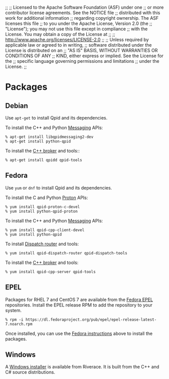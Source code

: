 ;;
;; Licensed to the Apache Software Foundation (ASF) under one
;; or more contributor license agreements.  See the NOTICE file
;; distributed with this work for additional information
;; regarding copyright ownership.  The ASF licenses this file
;; to you under the Apache License, Version 2.0 (the
;; "License"); you may not use this file except in compliance
;; with the License.  You may obtain a copy of the License at
;; 
;;   http://www.apache.org/licenses/LICENSE-2.0
;; 
;; Unless required by applicable law or agreed to in writing,
;; software distributed under the License is distributed on an
;; "AS IS" BASIS, WITHOUT WARRANTIES OR CONDITIONS OF ANY
;; KIND, either express or implied.  See the License for the
;; specific language governing permissions and limitations
;; under the License.
;;

# Packages

## Debian

Use `apt-get` to install Qpid and its dependencies.

To install the C++ and Python
[Messaging]({{site_url}}/components/messaging-api/index.html) APIs:

    % apt-get install libqpidmessaging2-dev
    % apt-get install python-qpid

To install the
[C++ broker]({{site_url}}/components/cpp-broker/index.html) and
tools::

    % apt-get install qpidd qpid-tools

## Fedora

Use `yum` or `dnf` to install Qpid and its dependencies.

To install the C and Python [Proton]({{site_url}}/proton/index.html)
APIs:

    % yum install qpid-proton-c-devel
    % yum install python-qpid-proton

To install the C++ and Python
[Messaging]({{site_url}}/components/messaging-api/index.html) APIs:

    % yum install qpid-cpp-client-devel
    % yum install python-qpid

To install
[Dispatch router]({{site_url}}/components/dispatch-router/index.html)
and tools:

    % yum install qpid-dispatch-router qpid-dispatch-tools

To install the
[C++ broker]({{site_url}}/components/cpp-broker/index.html) and tools:

    % yum install qpid-cpp-server qpid-tools

## EPEL

Packages for RHEL 7 and CentOS 7 are available from the
[Fedora EPEL](https://fedoraproject.org/wiki/EPEL) repositories.
Install the EPEL release RPM to add the repository to your system.

    % rpm -i https://dl.fedoraproject.org/pub/epel/epel-release-latest-7.noarch.rpm

Once installed, you can use the [Fedora instructions](#fedora) above
to install the packages.

## Windows

A [Windows installer](http://www.riverace.com/qpid/downloads.htm) is
available from Riverace. It is built from the C++ and C# source
distributions.
